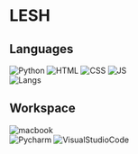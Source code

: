 # LESH
## Languages
![Python](https://img.shields.io/badge/Python-3776AB?style=for-the-badge&logo=python&logoColor=white)
![HTML](https://img.shields.io/badge/HTML5-E34F26?style=for-the-badge&logo=html5&logoColor=white)
![CSS](https://img.shields.io/badge/CSS3-1572B6?style=for-the-badge&logo=css3&logoColor=white)
![JS](https://img.shields.io/badge/JavaScript-F7DF1E?style=for-the-badge&logo=javascript&logoColor=black)<br>
![Langs](https://github-readme-stats.vercel.app/api/top-langs?username=seokwonmin-1124&show_icons=true&theme=onedark)
## Workspace
![macbook](https://img.shields.io/badge/Apple-MacBook_Air_M1-999999?style=for-the-badge&logo=apple&logoColor=white)<br>
![Pycharm](https://img.shields.io/badge/Pycharm-18d68c?style=for-the-badge&logo=pycharm&logoColor=white)
![VisualStudioCode](https://img.shields.io/badge/VSCode-5C2D91?style=for-the-badge&logo=VisualStudioCode&logoColor=white)
